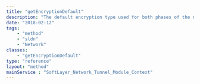 ```yaml
---
title: "getEncryptionDefault"
description: "The default encryption type used for both phases of the negotiation process.  The default value is set to 3DES. "
date: "2018-02-12"
tags:
    - "method"
    - "sldn"
    - "Network"
classes:
    - "getEncryptionDefault"
type: "reference"
layout: "method"
mainService : "SoftLayer_Network_Tunnel_Module_Context"
---
```

